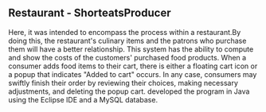 ## Restaurant - ShorteatsProducer


Here, it was intended to encompass the process within a restaurant.By doing this, the restaurant's culinary items and the patrons who
purchase them will have a better relationship. This system has the ability to compute and show the costs of the customers' purchased food products.
When a consumer adds food items to their cart, there is either a floating cart icon or a popup that indicates "Added to cart" occurs. 
In any case, consumers may swiftly finish their order by reviewing their choices, making necessary adjustments, and deleting the popup cart.
developed the program in Java using the Eclipse IDE and a MySQL database. 
